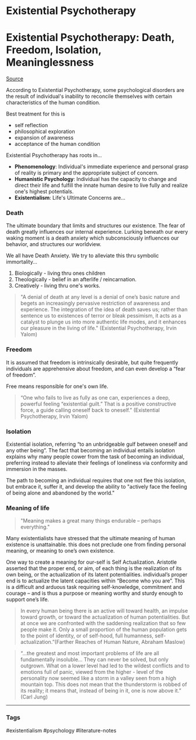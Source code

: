 # Existential Psychotherapy

# Existential Psychotherapy: Death, Freedom, Isolation, Meaninglessness

[Source](https://www.youtube.com/watch?v=nhqc5MD6qV0)

According to Existential Psychotherapy, some psychological disorders are the result of individual's inability to reconcile themselves with certain characteristics of the human condition.

Best treatment for this is 
- self reflection
- philosophical exploration
- expansion of awareness
- acceptance of the human condition

Existential Psychotherapy has roots in...

- **Phenomenology**: Individual's immediate experience and personal grasp of reality is primary and the appropriate subject of concern.
- **Humanistic Psychology**: Individual has the capacity to change and direct their life and fulfill the innate human desire to live fully and realize one's highest potentials.
- **Existentialism**: Life's Ultimate Concerns are...

### Death

The ultimate boundary that limits and structures our existence. The fear of death greatly influences our internal experience. Lurking beneath our every waking moment is a death anxiety which subconsciously influences our behavior, and structures our worldview.

We all have Death Anxiety. We try to alleviate this thru symbolic immortality...
1. Biologically - living thru ones children
2. Theologically - belief in an afterlife / reincarnation.
3. Creatively - living thru one's works.

> "A denial of death at any level is a denial of one’s basic nature and begets an increasingly pervasive restriction of awareness and experience. The integration of the idea of death saves us; rather than sentence us to existences of terror or bleak pessimism, it acts as a catalyst to plunge us into more authentic life modes, and it enhances our pleasure in the living of life." (Existential Psychotherapy, Irvin Yalom)

### Freedom

It is assumed that freedom is intrinsically desirable, but quite frequently individuals are apprehensive about freedom, and can even develop a “fear of freedom”.

Free means responsible for one's own life.

> “One who fails to live as fully as one can, experiences a deep, powerful feeling “existential guilt.” That is a positive constructive force, a guide calling oneself back to oneself.” (Existential Psychotherapy, Irvin Yalom)

### Isolation

Existential isolation, referring “to an unbridgeable gulf between oneself and any other being”. The fact that becoming an individual entails isolation explains why many people cower from the task of becoming an individual, preferring instead to alleviate their feelings of loneliness via conformity and immersion in the masses. 

The path to becoming an individual requires that one not flee this isolation, but embrace it, suffer it, and develop the ability to "actively face the feeling of being alone and abandoned by the world."

### Meaning of life

> "Meaning makes a great many things endurable – perhaps everything."

Many existentialists have stressed that the ultimate meaning of human existence is unattainable. this does not preclude one from finding personal meaning, or meaning to one’s own existence.

One way to create a meaning for our-self is Self Actualization. Aristotle asserted that the proper end, or aim, of each thing is the realization of its own being, or the actualization of its latent potentialities. individual’s proper end is to actualize the latent capacities within “Become who you are”. This is a difficult and arduous task requiring self-knowledge, commitment and courage – and is thus a purpose or meaning worthy and sturdy enough to support one’s life.

> In every human being there is an active will toward health, an impulse toward growth, or toward the actualization of human potentialities. But at once we are confronted with the saddening realization that so few people make it. Only a small proportion of the human population gets to the point of identity, or of self-hood, full humanness, self-actualization.”(Farther Reaches of Human Nature, Abraham Maslow)

> “...the greatest and most important problems of life are all fundamentally insoluble... They can never be solved, but only outgrown. What on a lower level had led to the wildest conflicts and to emotions full of panic, viewed from the higher - level of the personality now seemed like a storm in a valley seen from a high mountain top. This does not mean that the thunderstorm is robbed of its reality; it means that, instead of being in it, one is now above it.” (Carl Jung)

---
### Tags
#existentialism #psychology #literature-notes
